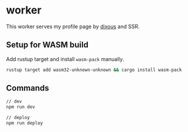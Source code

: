 # worker

This worker serves my profile page by [dixous](https://dioxuslabs.com/) and SSR.

## Setup for WASM build

Add rustup target and install `wasm-pack` manually.

```sh
rustup target add wasm32-unknown-unknown && cargo install wasm-pack
```

## Commands

```sh
// dev
npm run dev

// deploy
npm run deploy
```
